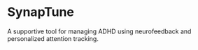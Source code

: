 # SynapTune

A supportive tool for managing ADHD using neurofeedback and personalized attention tracking.
